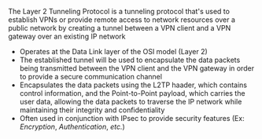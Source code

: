 The Layer 2 Tunneling Protocol is a tunneling protocol that's used to establish VPNs or provide remote access to network resources over a public network by creating a tunnel between a VPN client and a VPN gateway over an existing IP network

* Operates at the Data Link layer of the OSI model (Layer 2)
* The established tunnel will be used to encapsulate the data packets being transmitted between the VPN client and the VPN gateway in order to provide a secure communication channel
* Encapsulates the data packets using the L2TP haader, which contains control information, and the Point-to-Point payload, which carries the user data, allowing the data packets to traverse the IP network while maintaining their integrity and confidentiality
* Often used in conjunction with IPsec to provide security features (Ex: *Encryption*, *Authentication*, *etc.*)
